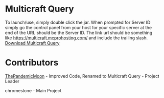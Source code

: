 Multicraft Query
=================
To launch/use, simply double click the jar.
When prompted for Server ID simply go the control panel from your host for your specific server
at the end of the URL should be the Server ID.
The link url should be something like https://multicraft.mcprohosting.com/ and include the trailing slash.
[Download Multicraft Query](http://www.mediafire.com/download/x0a3v7u1cmzth6b/query.jar)

Contributors
============
[ThePandemicMoon](https://twitter.com/pandemicmoon) - Improved Code, Renamed to Multicraft Query - Project Leader

chromestone - Main Project


